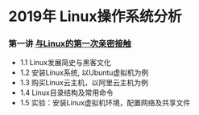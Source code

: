 # 2019年 Linux操作系统分析

### 第一讲 [与Linux的第一次亲密接触](https://github.com/mengning/linuxkernel/raw/master/1与Linux的第一次亲密接触.pdf)

* 1.1 Linux发展简史与黑客文化 
* 1.2 安装Linux系统, 以Ubuntu虚拟机为例
* 1.3 购买Linux云主机，以阿里云主机为例
* 1.4 Linux目录结构及常用命令
* 1.5 实验：安装Linux虚拟机环境，配置网络及共享文件
